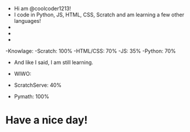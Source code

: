 - Hi am @coolcoder1213!
- I code in Python, JS, HTML, CSS, Scratch and am learning a few other languages!
-
-
-
-Knowlage:
-Scratch: 100%
-HTML/CSS: 70%
-JS: 35%
-Python: 70%

- And like I said, I am still learning.

- WIWO:
- ScratchServe: 40%
- Pymath: 100%

# Have a nice day!
